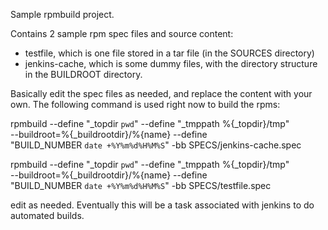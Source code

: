 Sample rpmbuild project.

Contains 2 sample rpm spec files and source content:
- testfile, which is one file stored in a tar file (in the SOURCES directory)
- jenkins-cache, which is some dummy files, with the directory structure in the
BUILDROOT directory.

Basically edit the spec files as needed, and replace the content with your own.
The following command is used right now to build the rpms:

rpmbuild --define "_topdir `pwd`" --define "_tmppath %{_topdir}/tmp"\
  --buildroot=%{_buildrootdir}/%{name} --define \
  "BUILD_NUMBER `date +%Y%m%d%H%M%S`" -bb SPECS/jenkins-cache.spec
  
rpmbuild --define "_topdir `pwd`" --define "_tmppath %{_topdir}/tmp"\
  --buildroot=%{_buildrootdir}/%{name} --define \
  "BUILD_NUMBER `date +%Y%m%d%H%M%S`" -bb SPECS/testfile.spec
  
edit as needed.  Eventually this will be a task associated with jenkins to do
automated builds.